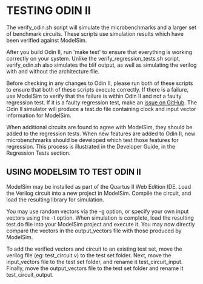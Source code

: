 # TESTING ODIN II

The verify_odin.sh script will simulate the microbenchmarks and a larger set of benchmark circuits.
These scripts use simulation results which have been verified against ModelSim.

After you build Odin II, run 'make test' to ensure that everything is working correctly on your system.
Unlike the verify\_regression\_tests.sh script, verify\_odin.sh also simulates the
blif output, as well as simulating the verilog with and without the
architecture file.

Before checking in any changes to Odin II, please run both of these scripts to ensure that both of these scripts execute correctly.
If there is a failure, use ModelSim to verify that the failure is within Odin II and not a faulty regression test.
If it is a faulty regression test, make an [issue on GitHub](./reporting_bugs.md).
The Odin II simulator will produce a test.do file containing clock and input vector information for ModelSim.

When additional circuits are found to agree with ModelSim, they should be added to the regression tests.
When new features are added to Odin II, new microbenchmarks should be developed which test those features for regression.
This process is illustrated in the Developer Guide, in the Regression Tests section.

## USING MODELSIM TO TEST ODIN II

ModelSim may be installed as part of the Quartus II Web Edition IDE.
Load the Verilog circuit into a new project in ModelSim.
Compile the circuit, and load the resulting library for simulation.

You may use random vectors via the -g option, or specify your own input vectors using the -t option.
When simulation is complete, load the resulting test.do file into your ModelSim project and execute it.
You may now directly compare the vectors in the output\_vectors file with those produced by ModelSim.

To add the verified vectors and circuit to an existing test set, move the verilog file (eg: test\_circuit.v) to the test set folder.
Next, move the input\_vectors file to the test set folder, and rename it test\_circuit\_input. Finally, move the output\_vectors file to the test set folder and rename it test\_circuit\_output.
